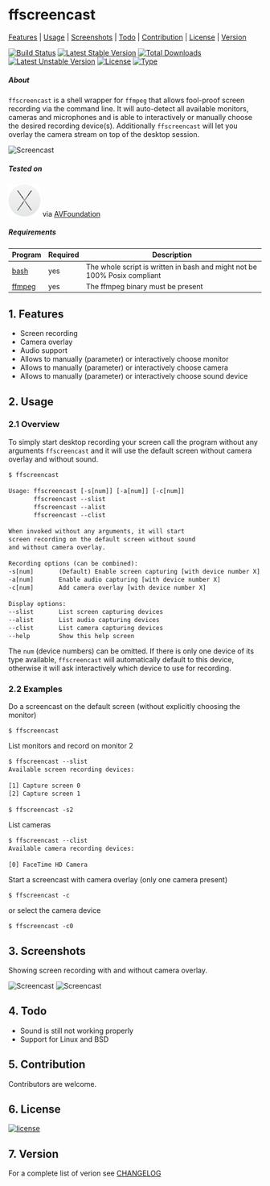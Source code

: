 # ffscreencast

[Features](https://github.com/cytopia/ffscreencast#1-features) |
[Usage](https://github.com/cytopia/ffscreencast#2-usage) |
[Screenshots](https://github.com/cytopia/ffscreencast#3-screenshots) |
[Todo](https://github.com/cytopia/ffscreencast#4-todo) |
[Contribution](https://github.com/cytopia/ffscreencast#5-contribution) |
[License](https://github.com/cytopia/ffscreencast#6-license) |
[Version](https://github.com/cytopia/ffscreencast#7-version)

[![Build Status](https://travis-ci.org/cytopia/ffscreencast.svg?branch=master)](https://travis-ci.org/cytopia/ffscreencast)
[![Latest Stable Version](https://poser.pugx.org/cytopia/ffscreencast/v/stable)](https://packagist.org/packages/cytopia/ffscreencast) [![Total Downloads](https://poser.pugx.org/cytopia/ffscreencast/downloads)](https://packagist.org/packages/cytopia/ffscreencast) [![Latest Unstable Version](https://poser.pugx.org/cytopia/ffscreencast/v/unstable)](https://packagist.org/packages/cytopia/ffscreencast) [![License](https://poser.pugx.org/cytopia/ffscreencast/license)](http://opensource.org/licenses/MIT)
[![Type](https://img.shields.io/badge/type-bash-red.svg)](https://www.gnu.org/software/bash/)


##### About
`ffscreencast` is a shell wrapper for `ffmpeg` that allows fool-proof screen recording via the command line. It will auto-detect all available monitors, cameras and microphones and is able to interactively or manually choose the desired recording device(s). Additionally `ffscreencast` will let you overlay the camera stream on top of the desktop session.


![Screencast](https://raw.githubusercontent.com/cytopia/ffscreencast/master/img/ffscreencast.png)


##### Tested on
[![OSX](https://raw.githubusercontent.com/cytopia/icons/master/64x64/osx.png)](https://www.apple.com/osx) via [AVFoundation](https://ffmpeg.org/ffmpeg-devices.html#avfoundation)



##### Requirements
| Program  | Required | Description |
| ------------- | ------------- | -------- |
| [bash](https://www.gnu.org/software/bash/)  | yes  | The whole script is written in bash and might not be 100% Posix compliant |
| [ffmpeg](https://www.ffmpeg.org/)  | yes  | The ffmpeg binary must be present |


## 1. Features

* Screen recording
* Camera overlay
* Audio support
* Allows to manually (parameter) or interactively choose monitor
* Allows to manually (parameter) or interactively choose camera
* Allows to manually (parameter) or interactively choose sound device

## 2. Usage

### 2.1 Overview

To simply start desktop recording your screen call the program without any arguments `ffscreencast` and it will use the default screen without camera overlay and without sound.

```shell
$ ffscreencast

Usage: ffscreencast [-s[num]] [-a[num]] [-c[num]]
       ffscreencast --slist
       ffscreencast --alist
       ffscreencast --clist

When invoked without any arguments, it will start
screen recording on the default screen without sound
and without camera overlay.

Recording options (can be combined):
-s[num]       (Default) Enable screen capturing [with device number X]
-a[num]       Enable audio capturing [with device number X]
-c[num]       Add camera overlay [with device number X]

Display options:
--slist       List screen capturing devices
--alist       List audio capturing devices
--clist       List camera capturing devices
--help        Show this help screen
```

The `num` (device numbers) can be omitted. If there is only one device of its type available, `ffscreencast` will automatically default to this device, otherwise it will ask interactively which device to use for recording. 

### 2.2 Examples

Do a screencast on the default screen (without explicitly choosing the monitor)
```shell
$ ffscreencast
```

List monitors and record on monitor 2
```shell
$ ffscreencast --slist
Available screen recording devices:

[1] Capture screen 0
[2] Capture screen 1

$ ffscreencast -s2
```

List cameras
```shell
$ ffscreencast --clist
Available camera recording devices:

[0] FaceTime HD Camera
```

Start a screencast with camera overlay (only one camera present)
```shell
$ ffscreencast -c
```
or select the camera device
```shell
$ ffscreencast -c0
```


## 3. Screenshots

Showing screen recording with and without camera overlay.

![Screencast](https://raw.githubusercontent.com/cytopia/ffscreencast/master/img/ffscreencast.png)
![Screencast](https://raw.githubusercontent.com/cytopia/ffscreencast/master/img/ffscreencast2.png)


## 4. Todo

* Sound is still not working properly
* Support for Linux and BSD


## 5. Contribution
Contributors are welcome.


## 6. License
[![license](https://poser.pugx.org/cytopia/ffscreencast/license)](http://opensource.org/licenses/mit)


## 7. Version
For a complete list of verion see [CHANGELOG](CHANGELOG.md)
